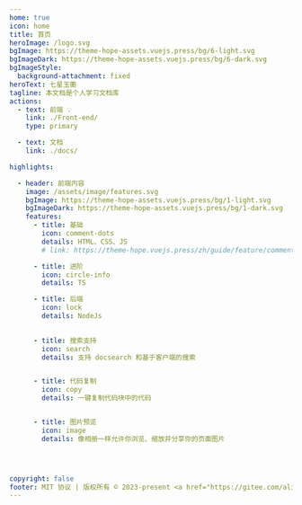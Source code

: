 ```yaml
---
home: true
icon: home
title: 首页
heroImage: /logo.svg
bgImage: https://theme-hope-assets.vuejs.press/bg/6-light.svg
bgImageDark: https://theme-hope-assets.vuejs.press/bg/6-dark.svg
bgImageStyle:
  background-attachment: fixed
heroText: 七星玉蘅
tagline: 本文档是个人学习文档库
actions:
  - text: 前端 💡
    link: ./Front-end/
    type: primary

  - text: 文档
    link: ./docs/

highlights:

  - header: 前端内容
    image: /assets/image/features.svg
    bgImage: https://theme-hope-assets.vuejs.press/bg/1-light.svg
    bgImageDark: https://theme-hope-assets.vuejs.press/bg/1-dark.svg
    features:
      - title: 基础
        icon: comment-dots
        details: HTML、CSS、JS
        # link: https://theme-hope.vuejs.press/zh/guide/feature/comment.html

      - title: 进阶
        icon: circle-info
        details: TS

      - title: 后端
        icon: lock
        details: NodeJs
   

      - title: 搜索支持
        icon: search
        details: 支持 docsearch 和基于客户端的搜索


      - title: 代码复制
        icon: copy
        details: 一键复制代码块中的代码


      - title: 图片预览
        icon: image
        details: 像相册一样允许你浏览、缩放并分享你的页面图片




copyright: false
footer: MIT 协议 | 版权所有 © 2023-present <a href="https://gitee.com/aliothstar">七星玉蘅</a>
---
```

